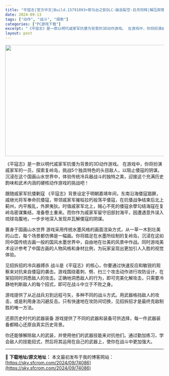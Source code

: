 ```yaml
---
title: "平寇志|官方中文|Build.15791093+邪马台之影DLC-破岳裂空-日月同辉|解压即撸|"
date: 2024-09-13
tags: ["动作", "战斗", "探索"]
categories: ["PC游戏下载"]
excerpt: "《平寇志》是一款以明代戚家军抗倭为背景的3D动作游戏。 在游戏中，你将扮演戚家军的一员，探索复岭岛，挑战5个独具特色的头目敌人，以阻止倭寇的阴谋。沉浸在这个国画山水世界中，体验传统冷兵器战斗的独特之美，迎接这个充满历史韵味和武术内涵的硬核动作游戏的挑战吧！ 跟随戚家军抗倭剿寇 《平寇志》背景设定于明&hellip;"
layout: post
---
```


<img class="aligncenter size-full wp-image-74046" src="https://sky.sfcrom.com/wp-content/uploads/2024/09/2024091308362722.webp" alt="" width="616" height="353" />

《平寇志》是一款以明代戚家军抗倭为背景的3D动作游戏。
在游戏中，你将扮演戚家军的一员，探索复岭岛，挑战5个独具特色的头目敌人，以阻止倭寇的阴谋。沉浸在这个国画山水世界中，体验传统冷兵器战斗的独特之美，迎接这个充满历史韵味和武术内涵的硬核动作游戏的挑战吧！

跟随戚家军抗倭剿寇
《平寇志》背景设定于明朝嘉靖年间，东南沿海倭寇猖獗，戚继光将军奉命抗倭寇，带领戚家军摧枯拉朽般荡平倭寇，在抗倭战争结束后北上蓟州，内平叛乱，外屏夷狄。时值戚家军北上，贼心不死的倭寇余孽勾结海寇在复岭岛密谋集结，准备卷土重来。而你作为戚家军留守旧部封海平，因遭遇意外误入琉球岛腹地，一步步地深入发现并瓦解倭寇的阴谋。

置身于国画山水世界
游戏采用传统水墨风格的画面渲染方式，从一草一木到壮美的山峦，每个场景都仿佛是一幅画。你将踏足在水墨所绘制的复岭岛，沉浸在这如同中国传统古画一般的国风水墨世界中，自由地在壮美的风景中作战。同时游戏美术设计参考了中国古画的人物风格和身材比例，为玩家呈现出更加引人入胜的视觉体验。

见招拆招的冷兵器搏杀
战斗是《平寇志》的核心，你要通过快速反应和敏锐的观察来对抗来自倭寇的袭击。游戏围绕着刺、劈、扫三个攻击动作进行攻防设计，在架招同时洞悉敌人的攻击。正确地洞悉敌人的行为，即可完美化解攻击，只需要冷静地判断敌人的每个招式，即可在战斗中立于不败之身。

游戏提供了从近战兵刃到远程弓矢，多种不同的战斗方式。用武器格挡敌人的攻击，或是利用身法闪避反击。只有快速地在攻防间切换，见招拆招才是最终克敌制胜的唯一方法。

还原历史时代的武器装备
游戏提供了不同的武器和装备可供选择，每一件武器装备都精心还原自真实历史背景。

你还能够解除敌人的武装，并使用他们的武器技能来对抗他们。通过勤加练习，学会敌人的技能招式，然后将其运用在自己的武器上，使你在战斗中更加强大。

---
📖 **下载地址/原文地址：** 本文最初发布于我的博客网站：[https://sky.sfcrom.com/2024/09/74086](https://sky.sfcrom.com/2024/09/74086)
